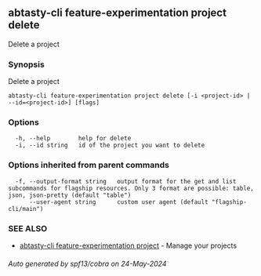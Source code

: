 ## abtasty-cli feature-experimentation project delete

Delete a project

### Synopsis

Delete a project

```
abtasty-cli feature-experimentation project delete [-i <project-id> | --id=<project-id>] [flags]
```

### Options

```
  -h, --help        help for delete
  -i, --id string   id of the project you want to delete
```

### Options inherited from parent commands

```
  -f, --output-format string   output format for the get and list subcommands for flagship resources. Only 3 format are possible: table, json, json-pretty (default "table")
      --user-agent string      custom user agent (default "flagship-cli/main")
```

### SEE ALSO

* [abtasty-cli feature-experimentation project](abtasty-cli_feature-experimentation_project.md)	 - Manage your projects

###### Auto generated by spf13/cobra on 24-May-2024
